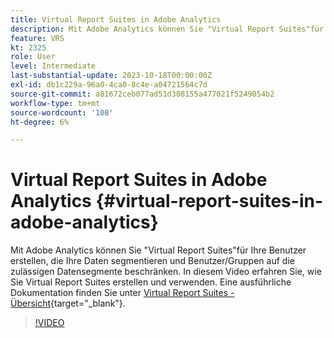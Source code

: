 ```yaml
---
title: Virtual Report Suites in Adobe Analytics
description: Mit Adobe Analytics können Sie "Virtual Report Suites"für Ihre Benutzer erstellen, die Ihre Daten segmentieren und Benutzer/Gruppen auf die zulässigen Datensegmente beschränken. In diesem Video erfahren Sie, wie Sie Virtual Report Suites erstellen und verwenden.
feature: VRS
kt: 2325
role: User
level: Intermediate
last-substantial-update: 2023-10-18T00:00:00Z
exl-id: db1c229a-96a0-4ca0-8c4e-a04721564c7d
source-git-commit: a81672ceb077ad51d308155a477021f5249054b2
workflow-type: tm+mt
source-wordcount: '108'
ht-degree: 6%

---
```


# Virtual Report Suites in Adobe Analytics {#virtual-report-suites-in-adobe-analytics}

Mit Adobe Analytics können Sie &quot;Virtual Report Suites&quot;für Ihre Benutzer erstellen, die Ihre Daten segmentieren und Benutzer/Gruppen auf die zulässigen Datensegmente beschränken. In diesem Video erfahren Sie, wie Sie Virtual Report Suites erstellen und verwenden. Eine ausführliche Dokumentation finden Sie unter [Virtual Report Suites - Übersicht](https://experienceleague.adobe.com/docs/analytics/components/virtual-report-suites/vrs-about.html?lang=de){target="_blank"}.

>[!VIDEO](https://video.tv.adobe.com/v/25412/?quality=12&learn=on)
